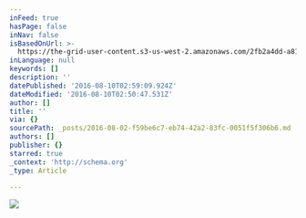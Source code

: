 ```yaml
---
inFeed: true
hasPage: false
inNav: false
isBasedOnUrl: >-
  https://the-grid-user-content.s3-us-west-2.amazonaws.com/2fb2a4dd-a81d-4483-8bc9-a744c51431b5.png
inLanguage: null
keywords: []
description: ''
datePublished: '2016-08-10T02:59:09.924Z'
dateModified: '2016-08-10T02:50:47.531Z'
author: []
title: ''
via: {}
sourcePath: _posts/2016-08-02-f59be6c7-eb74-42a2-83fc-0051f5f306b6.md
authors: []
publisher: {}
starred: true
_context: 'http://schema.org'
_type: Article

---
```

![](https://the-grid-user-content.s3-us-west-2.amazonaws.com/2fb2a4dd-a81d-4483-8bc9-a744c51431b5.png)